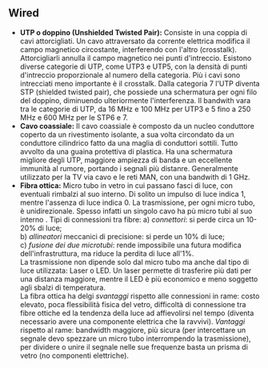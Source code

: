 ## Wired

- **UTP o doppino (Unshielded Twisted Pair):**
Consiste in una coppia di cavi attorcigliati. Un cavo attraversato da corrente elettrica modifica il campo magnetico circostante, interferendo con l'altro (crosstalk). Attorcigliarli annulla il campo magnetico nei punti d'intreccio. Esistono diverse categorie di UTP, come UTP3 e UTP5, con la densità di punti d'intreccio proporzionale al numero della categoria.
Più i cavi sono intrecciati meno importante è il crosstalk. Dalla categoria 7 l'UTP diventa STP (shielded twisted pair), che possiede una schermatura per ogni filo del doppino, diminuendo ulteriormente l'interferenza.
Il bandwith vara tra le categorie di UTP, da 16 MHz e 100 MHz per UTP3 e 5 fino a 250 MHz e 600 MHz per le STP6 e 7.
- **Cavo coassiale:**
Il cavo coassiale è composto da un nucleo conduttore coperto da un rivestimento isolante, a sua volta circondato da un conduttore cilindrico fatto da una maglia di conduttori sottili. Tutto avvolto da una guaina protettiva di plastica.
Ha una schermatura migliore degli UTP, maggiore ampiezza di banda e un eccellente immunità al rumore, portando i segnali più distanre.
Generalmente utilizzato per la TV via cavo e le reti MAN, con una bandwith di 1 GHz.
- **Fibra ottica:**
Micro tubo in vetro in cui passano fasci di luce, con eventuali rimbalzi al suo interno. Di solito un impulso di luce indica 1, mentre l'assenza di luce indica 0.
La trasmissione, per ogni micro tubo, è unidirezionale. Spesso infatti un singolo cavo ha pù micro tubi al suo interno .
Tipi di connessioni tra fibre:
a) _connettori_: si perde circa un 10-20% di luce;<br>
b) _allineatori_ meccanici di precisione: si perde un 10% di luce;<br>
c) _fusione dei due microtubi_: rende impossibile una futura modifica dell'infrastruttura, ma riduce la perdita di luce all'1%.<br>
La trasmissione non dipende solo dal micro tubo ma anche dal tipo di luce utilizzata: Laser o LED. Un laser permette di trasferire più dati per una distanza maggiore, mentre il LED è più economico e meno soggetto agli sbalzi di temperatura.<br>
La fibra ottica ha delgi _svantaggi_ rispetto alle connessioni in rame: costo elevato, poca flessibilità fisica del vetro, difficoltà di connessione tra fibre ottiche ed la tendenza della luce ad affievolirsi nel tempo (diventa necessario avere una componente elettrica che la ravvivi). _Vantaggi_ rispetto al rame:  bandwidth maggiore, più sicura (per intercettare un segnale devo spezzare un micro tubo interrompendo la trasmissione), per dividere o unire il segnale nelle sue frequenze basta un prisma di vetro (no componenti elettriche).
